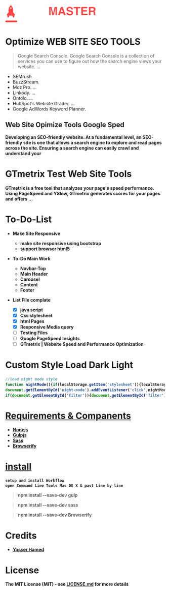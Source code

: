 ![SEO MASTER Logo](https://github.com/fekrh/SEOMASTER/blob/master/img/LOGO.png)

# <h1> Optimize WEB SITE SEO TOOLS
> Google Search Console. Google Search Console is a collection of services you can use to figure out how the search engine views your website. ...
* SEMrush
* BuzzStream. 
* Moz Pro. ...
* Linkody. ...
* Ontolo. ...
* HubSpot's Website Grader. ...
* Google AdWords Keyword Planner.

## <h2> Web Site Opimize Tools Google Sped 
 <b> Developing an SEO-friendly website. At a fundamental level, an SEO-friendly site is one that allows a search engine to explore and read pages across the site. Ensuring a search engine can easily crawl and understand your     

# <h1> GTmetrix Test Web Site Tools
GTmetrix is a free tool that analyzes your page's speed performance. Using PageSpeed and YSlow, GTmetrix generates scores for your pages and offers ...
# <h1> To-Do-List   	
* Make Site Responsive
    * make site responsive using bootstrap
    * support browser html5

* To-Do Main Work 
    * Navbar-Top 
    * Main Header
    * Carousel 
    * Content 
    * Footer
* List File complate 
    - [X] java script
    - [X] Css stylesheet
    - [X] html Pages
    - [X] Responsive Media query 
    - [ ] Testing Files
    - [ ] Google  PageSpeed Insights
    - [ ] GTmetrix | Website Speed and Performance Optimization

# <h1> Custom Style Load Dark Light 
```javascript
//load night mode style
function nightMode(){if(localStorage.getItem('stylesheet')){localStorage.clear();document.getElementById('night-css').setAttribute('href','');}else{localStorage.setItem('stylesheet','/css/night.css');document.getElementById('night-css').setAttribute('href',localStorage.getItem('stylesheet'));}}
document.getElementById('night-mode').addEventListener('click',nightMode)
if(document.getElementById('filter')){document.getElementById('filter').addEventListener('keyup',filterArticles)}
```

# [Requirements & Companents](#Requirements) 	
* [Nodejs](https://nodejs.org/)
* [Gulpjs](https://gulpjs.com/)
* [Sass](https://sass-lang.com/)
* [Browserify](http://browserify.org/)

# [install](#install)
    setup and install Workflow
    open Command Line Tools Mac OS X & past Line by line 
> npm install --save-dev gulp 

> npm install --save-dev sass

> npm install --save-dev Browserify

# <h1> Credits
* [Yasser Hamed](https://github.com/fekrh)
# <h1> License
The MIT License (MIT) - see [LICENSE.md](https://github.com/fatih/color/blob/master/LICENSE.md) for more details

